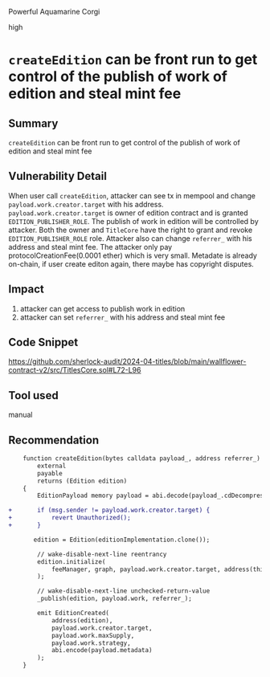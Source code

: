Powerful Aquamarine Corgi

high

# `createEdition` can be front run to get control of the publish of work of edition and steal mint fee

## Summary
`createEdition` can be front run to get control of the publish of work of edition and steal mint fee
## Vulnerability Detail
When user call `createEdition`, attacker can see tx in mempool and change `payload.work.creator.target` with his address. `payload.work.creator.target` is owner of edition contract and is granted `EDITION_PUBLISHER_ROLE`. The publish of work in edition will be controlled by attacker. Both the owner and `TitleCore` have the right to grant and revoke `EDITION_PUBLISHER_ROLE` role. Attacker also can change `referrer_` with his address and steal mint fee. The attacker only pay protocolCreationFee(0.0001 ether) which is very small. 
Metadate is already on-chain, if user create editon again, there maybe has copyright disputes.
## Impact
1. attacker can get access to publish work in edition
2. attacker can set `referrer_`  with his address and steal mint fee
## Code Snippet
https://github.com/sherlock-audit/2024-04-titles/blob/main/wallflower-contract-v2/src/TitlesCore.sol#L72-L96
## Tool used
manual
## Recommendation
```diff
    function createEdition(bytes calldata payload_, address referrer_)
        external
        payable
        returns (Edition edition)
    {
        EditionPayload memory payload = abi.decode(payload_.cdDecompress(), (EditionPayload));

+       if (msg.sender != payload.work.creator.target) {
+           revert Unauthorized();
+       }        

       edition = Edition(editionImplementation.clone());

        // wake-disable-next-line reentrancy
        edition.initialize(
            feeManager, graph, payload.work.creator.target, address(this), payload.metadata
        );

        // wake-disable-next-line unchecked-return-value
        _publish(edition, payload.work, referrer_);

        emit EditionCreated(
            address(edition),
            payload.work.creator.target,
            payload.work.maxSupply,
            payload.work.strategy,
            abi.encode(payload.metadata)
        );
    }
```